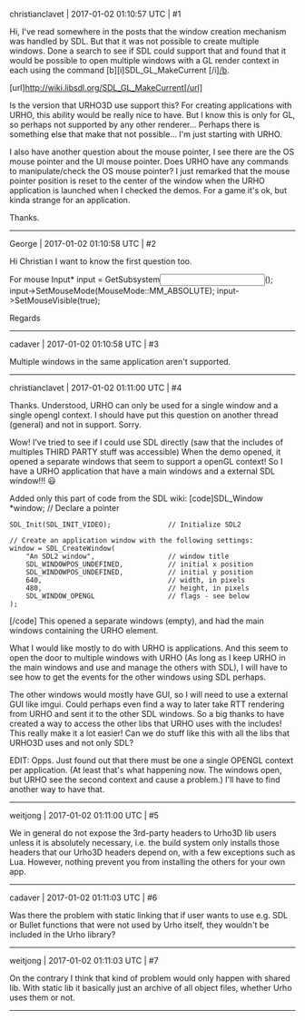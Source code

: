 christianclavet | 2017-01-02 01:10:57 UTC | #1

Hi, I've read somewhere in the posts that the window creation mechanism was handled by SDL. But that it was not possible to create multiple windows. Done a search to see if SDL could support that and found that it would be possible to open multiple windows with a GL render context in each using the command [b][i]SDL_GL_MakeCurrent [/i][/b]().

[url]http://wiki.libsdl.org/SDL_GL_MakeCurrent[/url]

Is the version that URHO3D use support this? For creating applications with URHO, this ability would be really nice to have. But I know this is only for GL, so perhaps not supported by any other renderer... Perhaps there is something else that make that not possible... I'm just starting with URHO.

I also have another question about the mouse pointer, I see there are the OS mouse pointer and the UI mouse pointer. Does URHO have any commands to manipulate/check the OS mouse pointer? I just remarked that the mouse pointer position is reset to the center of the window when the URHO application is launched when I checked the demos. For a game it's ok, but kinda strange for an application.

Thanks.

-------------------------

George | 2017-01-02 01:10:58 UTC | #2

Hi Christian
I want to know the first question too.


For mouse
	Input* input = GetSubsystem<Input>();
	input->SetMouseMode(MouseMode::MM_ABSOLUTE);
	input->SetMouseVisible(true);

Regards

-------------------------

cadaver | 2017-01-02 01:10:58 UTC | #3

Multiple windows in the same application aren't supported.

-------------------------

christianclavet | 2017-01-02 01:11:00 UTC | #4

Thanks. Understood, URHO can only be used for a single window and a single opengl context. I should have put this question on another thread (general) and not in support. Sorry.

Wow! I've tried to see if I could use SDL directly (saw that the includes of multiples THIRD PARTY stuff was accessible) When the demo opened, it opened a separate windows that seem to support a openGL context! So I have a URHO application that have a main windows and a external SDL window!!!  :smiley: 

Added only this part of code from the SDL wiki:
[code]SDL_Window *window;                    // Declare a pointer

    SDL_Init(SDL_INIT_VIDEO);              // Initialize SDL2

    // Create an application window with the following settings:
    window = SDL_CreateWindow(
        "An SDL2 window",                  // window title
        SDL_WINDOWPOS_UNDEFINED,           // initial x position
        SDL_WINDOWPOS_UNDEFINED,           // initial y position
        640,                               // width, in pixels
        480,                               // height, in pixels
        SDL_WINDOW_OPENGL                  // flags - see below
    );
[/code]
This opened a separate windows (empty), and had the main windows containing the URHO element.

What I would like mostly to do with URHO is applications. And this seem to open the door to multiple windows with URHO (As long as I keep URHO in the main windows and use and manage the others with SDL), I will have to see how to get the events for the other windows using SDL perhaps.
 
The other windows would mostly have GUI, so I will need to use a external GUI like imgui. Could perhaps even find a way to later take RTT rendering from URHO and sent it to the other SDL windows.
So a big thanks to have created a way to access the other libs that URHO uses with the includes! This really make it a lot easier! Can we do stuff like this with all the libs that URHO3D uses and not only SDL?

EDIT: Opps. Just found out that there must be one a single OPENGL context per application. (At least that's what happening now. The windows open, but URHO see the second context and cause a problem.) I'll have to find another way to have that.

-------------------------

weitjong | 2017-01-02 01:11:00 UTC | #5

We in general do not expose the 3rd-party headers to Urho3D lib users unless it is absolutely necessary, i.e. the build system only installs those headers that our Urho3D headers depend on, with a few exceptions such as Lua. However, nothing prevent you from installing the others for your own app.

-------------------------

cadaver | 2017-01-02 01:11:03 UTC | #6

Was there the problem with static linking that if user wants to use e.g. SDL or Bullet functions that were not used by Urho itself, they wouldn't be included in the Urho library?

-------------------------

weitjong | 2017-01-02 01:11:03 UTC | #7

On the contrary I think that kind of problem would only happen with shared lib. With static lib it basically just an archive of all object files, whether Urho uses them or not.

-------------------------

